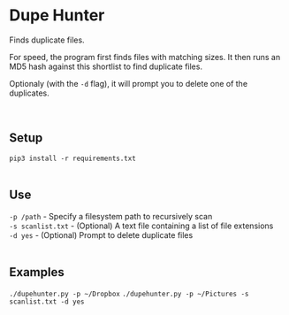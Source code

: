 # Dupe Hunter

Finds duplicate files.  

For speed, the program first finds files with matching sizes. It then runs an MD5 hash against this shortlist to find duplicate files.  

Optionaly (with the `-d` flag), it will prompt you to delete one of the duplicates. 

&nbsp;

## Setup
`pip3 install -r requirements.txt`  
&nbsp;

## Use
`-p /path` - Specify a filesystem path to recursively scan  
`-s scanlist.txt` -  (Optional) A text file containing a list of file extensions  
`-d yes` - (Optional) Prompt to delete duplicate files  
&nbsp;

## Examples
`./dupehunter.py -p ~/Dropbox`
`./dupehunter.py -p ~/Pictures -s scanlist.txt -d yes`